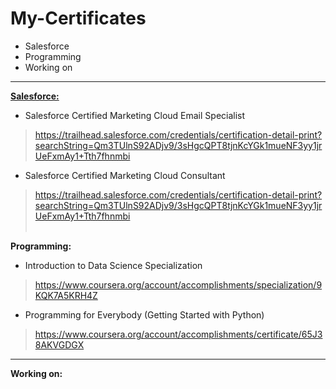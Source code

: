 # My-Certificates
* Salesforce
* Programming
* Working on
--------------------------------------
<strong><u>Salesforce:</u></strong>
* Salesforce Certified Marketing Cloud Email Specialist<br>
> https://trailhead.salesforce.com/credentials/certification-detail-print?searchString=Qm3TUlnS92ADjv9/3sHgcQPT8tjnKcYGk1mueNF3yy1jrUeFxmAy1+Tth7fhnmbi
* Salesforce Certified Marketing Cloud Consultant<br>
 > https://trailhead.salesforce.com/credentials/certification-detail-print?searchString=Qm3TUlnS92ADjv9/3sHgcQPT8tjnKcYGk1mueNF3yy1jrUeFxmAy1+Tth7fhnmbi <br><br>

<b>Programming:</b>
* Introduction to Data Science Specialization <br>
 > https://www.coursera.org/account/accomplishments/specialization/9KQK7A5KRH4Z
* Programming for Everybody (Getting Started with Python) <br>
 > https://www.coursera.org/account/accomplishments/certificate/65J38AKVGDGX
--------------------------------------
<b>Working on:</b>
